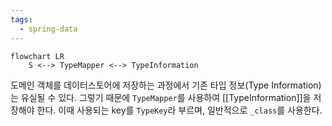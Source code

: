 ```yaml
---
tags:
  - spring-data
---
```


```mermaid
flowchart LR
	S <--> TypeMapper <--> TypeInformation
```

도메인 객체를 데이터스토어에 저장하는 과정에서 기존 타입 정보(Type Information)는 유실될 수 있다. 그렇기 때문에 `TypeMapper`를 사용하여  [[TypeInformation]]을 저장해야 한다. 이때 사용되는 key를 `TypeKey`라 부르며, 일반적으로 `_class`를 사용한다.

